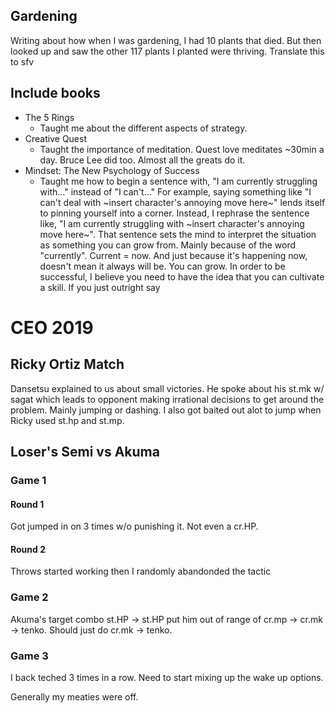 ## Gardening
Writing about how when I was gardening, I had 10 plants that died.
But then looked up and saw the other 117 plants I planted were thriving.
Translate this to sfv

## Include books
 * The 5 Rings
     * Taught me about the different aspects of strategy.
 * Creative Quest
     * Taught the importance of meditation. Quest love meditates ~30min a day. Bruce Lee did too. Almost all the greats do it.
 * Mindset: The New Psychology of Success
     * Taught me how to begin a sentence with, "I am currently struggling with..." instead of "I can't..."
       For example, saying something like "I can't deal with ~insert character's annoying move here~" lends itself to pinning yourself into a corner. Instead, I rephrase the sentence like, "I am currently struggling with ~insert character's annoying move here~". That sentence sets the mind to interpret the situation as something you can grow from. Mainly because of the word "currently". Current = now. And just because it's happening now, doesn't mean it always will be. You can grow.
       In order to be successful, I believe you need to have the idea that you can cultivate a skill. If you just outright say


# CEO 2019

## Ricky Ortiz Match

Dansetsu explained to us about small victories. He spoke about his st.mk w/ sagat which leads to opponent making irrational decisions to get around the problem. Mainly jumping or dashing. I also got baited out alot to jump when Ricky used st.hp and st.mp. 

## Loser's Semi vs Akuma

### Game 1
#### Round 1

Got jumped in on 3 times w/o punishing it. Not even a cr.HP.

#### Round 2

Throws started working then I randomly abandonded the tactic

### Game 2

Akuma's target combo st.HP -> st.HP put him out of range of cr.mp -> cr.mk -> tenko. Should just do cr.mk -> tenko.

### Game 3

I back teched 3 times in a row. Need to start mixing up the wake up options.

Generally my meaties were off.
